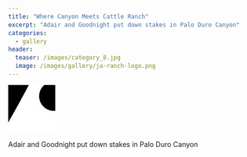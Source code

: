 ```yaml
---
title: "Where Canyon Meets Cattle Ranch"
excerpt: "Adair and Goodnight put down stakes in Palo Duro Canyon"
categories:
  - gallery
header:
  teaser: /images/category_8.jpg
  image: /images/gallery/ja-ranch-logo.png
---
```

![JA Ranch Logo](/images/gallery/ja-ranch-logo.jpg)

Adair and Goodnight put down stakes in Palo Duro Canyon
